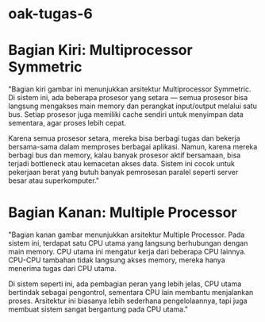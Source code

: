 # oak-tugas-6

# Bagian Kiri: Multiprocessor Symmetric
"Bagian kiri gambar ini menunjukkan arsitektur Multiprocessor Symmetric. Di sistem ini, ada beberapa prosesor yang setara — semua prosesor bisa langsung mengakses main memory dan perangkat input/output melalui satu bus. Setiap prosesor juga memiliki cache sendiri untuk menyimpan data sementara, agar proses lebih cepat.

Karena semua prosesor setara, mereka bisa berbagi tugas dan bekerja bersama-sama dalam memproses berbagai aplikasi. Namun, karena mereka berbagi bus dan memory, kalau banyak prosesor aktif bersamaan, bisa terjadi bottleneck atau kemacetan akses data. Sistem ini cocok untuk pekerjaan berat yang butuh banyak pemrosesan paralel seperti server besar atau superkomputer."

# Bagian Kanan: Multiple Processor
"Bagian kanan gambar menunjukkan arsitektur Multiple Processor. Pada sistem ini, terdapat satu CPU utama yang langsung berhubungan dengan main memory. CPU utama ini mengatur kerja dari beberapa CPU lainnya. CPU-CPU tambahan tidak langsung akses memory, mereka hanya menerima tugas dari CPU utama.

Di sistem seperti ini, ada pembagian peran yang lebih jelas, CPU utama bertindak sebagai pengontrol, sementara CPU lain membantu menjalankan proses. Arsitektur ini biasanya lebih sederhana pengelolaannya, tapi juga membuat sistem sangat bergantung pada CPU utama."
